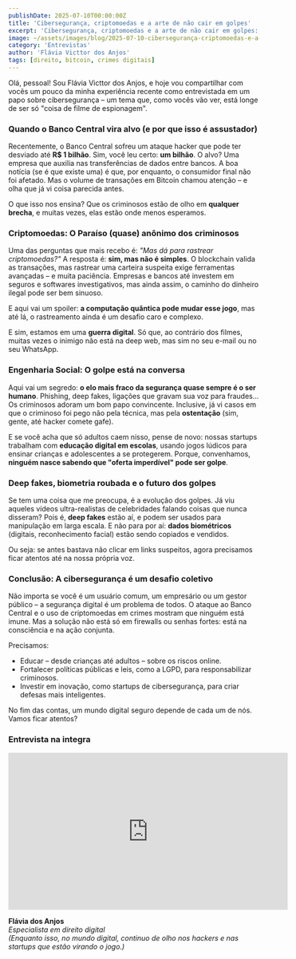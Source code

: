 ```yaml
---
publishDate: 2025-07-10T00:00:00Z
title: 'Cibersegurança, criptomoedas e a arte de não cair em golpes'
excerpt: 'Cibersegurança, criptomoedas e a arte de não cair em golpes: Um relato direto da trincheira digital'
image: ~/assets/images/blog/2025-07-10-cibersegurança-criptomoedas-e-a-arte-de-não-cair-em-golpes.jpg
category: 'Entrevistas'
author: 'Flávia Victtor dos Anjos'
tags: [direito, bitcoin, crimes digitais]
---
```


Olá, pessoal! Sou Flávia Victtor dos Anjos, e hoje vou compartilhar com vocês um pouco da minha experiência recente como entrevistada em um papo sobre cibersegurança – um tema que, como vocês vão ver, está longe de ser só "coisa de filme de espionagem".

### **Quando o Banco Central vira alvo (e por que isso é assustador)**

Recentemente, o Banco Central sofreu um ataque hacker que pode ter desviado até **R$ 1 bilhão**. Sim, você leu certo: **um bilhão**. O alvo? Uma empresa que auxilia nas transferências de dados entre bancos. A boa notícia (se é que existe uma) é que, por enquanto, o consumidor final não foi afetado. Mas o volume de transações em Bitcoin chamou atenção – e olha que já vi coisa parecida antes.

O que isso nos ensina? Que os criminosos estão de olho em **qualquer brecha**, e muitas vezes, elas estão onde menos esperamos.

### **Criptomoedas: O Paraíso (quase) anônimo dos criminosos**

Uma das perguntas que mais recebo é: _"Mas dá para rastrear criptomoedas?"_ A resposta é: **sim, mas não é simples**. O blockchain valida as transações, mas rastrear uma carteira suspeita exige ferramentas avançadas – e muita paciência. Empresas e bancos até investem em seguros e softwares investigativos, mas ainda assim, o caminho do dinheiro ilegal pode ser bem sinuoso.

E aqui vai um spoiler: **a computação quântica pode mudar esse jogo**, mas até lá, o rastreamento ainda é um desafio caro e complexo.

E sim, estamos em uma **guerra digital**. Só que, ao contrário dos filmes, muitas vezes o inimigo não está na deep web, mas sim no seu e-mail ou no seu WhatsApp.

### **Engenharia Social: O golpe está na conversa**

Aqui vai um segredo: **o elo mais fraco da segurança quase sempre é o ser humano**. Phishing, deep fakes, ligações que gravam sua voz para fraudes... Os criminosos adoram um bom papo convincente. Inclusive, já vi casos em que o criminoso foi pego não pela técnica, mas pela **ostentação** (sim, gente, até hacker comete gafe).

E se você acha que só adultos caem nisso, pense de novo: nossas startups trabalham com **educação digital em escolas**, usando jogos lúdicos para ensinar crianças e adolescentes a se protegerem. Porque, convenhamos, **ninguém nasce sabendo que "oferta imperdível" pode ser golpe**.

### **Deep fakes, biometria roubada e o futuro dos golpes**

Se tem uma coisa que me preocupa, é a evolução dos golpes. Já viu aqueles vídeos ultra-realistas de celebridades falando coisas que nunca disseram? Pois é, **deep fakes** estão aí, e podem ser usados para manipulação em larga escala. E não para por aí: **dados biométricos** (digitais, reconhecimento facial) estão sendo copiados e vendidos.

Ou seja: se antes bastava não clicar em links suspeitos, agora precisamos ficar atentos até na nossa própria voz.

### Conclusão: A cibersegurança é um desafio coletivo

Não importa se você é um usuário comum, um empresário ou um gestor público – a segurança digital é um problema de todos. O ataque ao Banco Central e o uso de criptomoedas em crimes mostram que ninguém está imune. Mas a solução não está só em firewalls ou senhas fortes: está na consciência e na ação conjunta.

Precisamos:

- Educar – desde crianças até adultos – sobre os riscos online.
- Fortalecer políticas públicas e leis, como a LGPD, para responsabilizar criminosos.
- Investir em inovação, como startups de cibersegurança, para criar defesas mais inteligentes.

No fim das contas, um mundo digital seguro depende de cada um de nós. Vamos ficar atentos?

### Entrevista na integra

<iframe width="560" height="315" src="https://www.youtube.com/embed/bEKU38Z1Qew?si=TzRSZ8IgW6oDY7tZ" title="YouTube video player" frameborder="0" allow="accelerometer; autoplay; clipboard-write; encrypted-media; gyroscope; picture-in-picture; web-share" referrerpolicy="strict-origin-when-cross-origin" allowfullscreen></iframe>

**Flávia dos Anjos**  
*Especialista em direito digital*  
_(Enquanto isso, no mundo digital, continuo de olho nos hackers e nas startups que estão virando o jogo.)_
